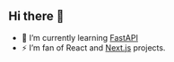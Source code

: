 ## Hi there 👋

<!--
**OndraKubec/OndraKubec** is a ✨ _special_ ✨ repository because its `README.md` (this file) appears on your GitHub profile.

Here are some ideas to get you started:

- 🔭 I’m currently working on ...
- 🌱 I’m currently learning ...
- 👯 I’m looking to collaborate on ...
- 🤔 I’m looking for help with ...
- 💬 Ask me about ...
- 📫 How to reach me: ...
- 😄 Pronouns: ...
- ⚡ Fun fact: ...
-->

- 🌱 I’m currently learning [FastAPI]("https://github.com/fastapi")
- ⚡ I’m fan of React and [Next.js]("https://github.com/vercel/next.js") projects.

